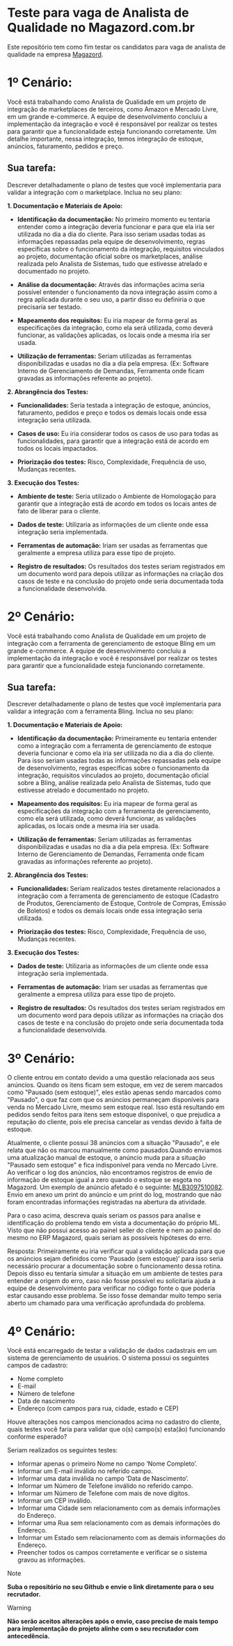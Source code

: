 # Teste para vaga de Analista de Qualidade no Magazord.com.br
Este repositório tem como fim testar os candidatos para vaga de analista de qualidade na empresa [Magazord](https://magazord.com.br).

# 1º Cenário:

Você está trabalhando como Analista de Qualidade em um projeto de integração de marketplaces de terceiros, como Amazon e Mercado Livre, em um grande e-commerce. A equipe de desenvolvimento concluiu a implementação da integração e você é responsável por realizar os testes para garantir que a funcionalidade esteja funcionando corretamente.
Um detalhe importante, nessa integração, temos integração de estoque, anúncios, faturamento, pedidos e preço.

## Sua tarefa:

Descrever detalhadamente o plano de testes que você implementaria para validar a integração com o marketplace. Inclua no seu plano:

**1. Documentação e Materiais de Apoio:**

  - **Identificação da documentação:** No primeiro momento eu tentaria entender como a integração deveria funcionar e para que ela iria ser utilizada no dia a dia do cliente. Para isso seriam usadas todas as informações repassadas pela equipe de desenvolvimento, regras específicas sobre o funcionamento da integração, requisitos vinculados ao projeto, documentação oficial sobre os marketplaces, análise realizada pelo Analista de Sistemas, tudo que estivesse atrelado e documentado no projeto.

  - **Análise da documentação:** Através das informações acima seria possível entender o funcionamento da nova integração assim como a regra aplicada durante o seu uso, a partir disso eu definiria o que precisaria ser testado.

  - **Mapeamento dos requisitos:** Eu iria mapear de forma geral as especificações da integração, como ela será utilizada, como deverá funcionar, as validações aplicadas, os locais onde a mesma iria ser usada. 

  - **Utilização de ferramentas:** Seriam utilizadas as ferramentas disponibilizadas e usadas no dia a dia pela empresa. (Ex: Software Interno de Gerenciamento de Demandas, Ferramenta onde ficam gravadas as informações referente ao projeto).

**2. Abrangência dos Testes:**

  - **Funcionalidades:** Seria testada a integração de estoque, anúncios, faturamento, pedidos e preço e todos os demais locais onde essa integração seria utilizada.

  - **Casos de uso:** Eu iria considerar todos os casos de uso para todas as funcionalidades, para garantir que a integração está  de acordo em todos os locais impactados.

  - **Priorização dos testes:** Risco, Complexidade, Frequência de uso, Mudanças recentes.

**3. Execução dos Testes:**

  - **Ambiente de teste:** Seria utilizado o Ambiente de Homologação para garantir que a integração está de acordo em todos os locais antes de fato de liberar para o cliente.

  - **Dados de teste:** Utilizaria as informações de um cliente onde essa integração seria  implementada.

  - **Ferramentas de automação:** Iriam ser usadas as ferramentas que geralmente a empresa utiliza para esse tipo de projeto.

  - **Registro de resultados:** Os resultados dos testes seriam registrados em um documento word para depois utilizar as informações na criação dos casos de teste e na conclusão do projeto onde seria documentada toda a funcionalidade desenvolvida.

# 2º Cenário:

Você está trabalhando como Analista de Qualidade em um projeto de integração com a ferramenta de gerenciamento de estoque Bling em um grande e-commerce. A equipe de desenvolvimento concluiu a implementação da integração e você é responsável por realizar os testes para garantir que a funcionalidade esteja funcionando corretamente.

## Sua tarefa:

Descrever detalhadamente o plano de testes que você implementaria para validar a integração com a ferramenta Bling. Inclua no seu plano:

**1. Documentação e Materiais de Apoio:**

  - **Identificação da documentação:** Primeiramente eu tentaria entender como a integração com a ferramenta de gerenciamento de estoque deveria funcionar e como ela iria ser utilizada no dia a dia do cliente. Para isso seriam usadas todas as informações repassadas pela equipe de desenvolvimento, regras específicas sobre o funcionamento da integração, requisitos vinculados ao projeto, documentação oficial sobre a Bling, análise realizada pelo Analista de Sistemas, tudo que estivesse atrelado e documentado no projeto.

  - **Mapeamento dos requisitos:** Eu iria mapear de forma geral as especificações da integração com a ferramenta de gerenciamento, como ela será utilizada, como deverá funcionar, as validações aplicadas, os locais onde a mesma iria ser usada. 

  - **Utilização de ferramentas:** Seriam utilizadas as ferramentas disponibilizadas e usadas no dia a dia pela empresa. (Ex: Software Interno de Gerenciamento de Demandas, Ferramenta onde ficam gravadas as informações referente ao projeto).

**2. Abrangência dos Testes:**

  - **Funcionalidades:** Seriam realizados testes diretamente relacionados a integração com a ferramenta de gerenciamento de estoque (Cadastro de Produtos, Gerenciamento de Estoque, Controle de Compras, Emissão de Boletos) e todos os demais locais onde essa integração seria utilizada.

  - **Priorização dos testes:** Risco, Complexidade, Frequência de uso, Mudanças recentes.

**3. Execução dos Testes:**

  - **Dados de teste:** Utilizaria as informações de um cliente onde essa integração seria  implementada.

  - **Ferramentas de automação:** Iriam ser usadas as ferramentas que geralmente a empresa utiliza para esse tipo de projeto.

  - **Registro de resultados:** Os resultados dos testes seriam registrados em um documento word para depois utilizar as informações na criação dos casos de teste e na conclusão do projeto onde seria documentada toda a funcionalidade desenvolvida.

# 3º Cenário:

O cliente entrou em contato devido a uma questão relacionada aos seus anúncios. Quando os itens ficam sem estoque, em vez de serem marcados como "Pausado (sem estoque)", eles estão apenas sendo marcados como "Pausado", o que faz com que os anúncios permaneçam disponíveis para venda no Mercado Livre, mesmo sem estoque real. Isso está resultando em pedidos sendo feitos para itens sem estoque disponível, o que prejudica a reputação do cliente, pois ele precisa cancelar as vendas devido à falta de estoque.

Atualmente, o cliente possui 38 anúncios com a situação "Pausado", e ele relata que não os marcou manualmente como pausados.Quando enviamos uma atualização manual de estoque, o anúncio muda para a situação "Pausado sem estoque" e fica indisponível para venda no Mercado Livre.
Ao verificar o log dos anúncios, não encontramos registros de envio de informação de estoque igual a zero quando o estoque se esgota no Magazord.
Um exemplo de anúncio afetado é o seguinte: [MLB3097510082](https://produto.mercadolivre.com.br/MLB-3097510082-escultura-em-pedra-pirita-com-cupula-de-acrilico-_JM).
Envio em anexo um print do anúncio e um print do log, mostrando que não foram encontradas informações registradas na abertura da atividade.

Para o caso acima, descreva quais seriam os passos para analise e identificação do problema tendo em vista a documentação do próprio ML. Visto que não possui acesso ao painel seller do cliente e nem ao painel do mesmo no ERP Magazord, quais seriam as possíveis hipóteses do erro.


Resposta: 
Primeiramente eu iria verificar qual a validação aplicada para que os anúncios sejam definidos como ‘Pausado (sem estoque)’ para isso seria necessário procurar a documentação sobre o funcionamento dessa rotina. Depois disso eu tentaria simular a situação em um ambiente de testes para entender a origem do erro, caso não fosse possível eu solicitaria ajuda a equipe de desenvolvimento para verificar no código fonte o que poderia estar causando esse problema. Se isso fosse demandar muito tempo seria aberto um chamado para uma verificação aprofundada do problema.

# 4º Cenário:

Você está encarregado de testar a validação de dados cadastrais em um sistema de gerenciamento de usuários. O sistema possui os seguintes campos de cadastro:

- Nome completo
- E-mail
- Número de telefone
- Data de nascimento
- Endereço (com campos para rua, cidade, estado e CEP)

Houve alterações nos campos mencionados acima no cadastro do cliente, quais testes você faria para validar que o(s) campo(s) esta(ão) funcionando conforme esperado?

Seriam realizados os seguintes testes:

- Informar apenas o primeiro Nome no campo ‘Nome Completo’.
- Informar um E-mail inválido no referido campo.
- Informar uma data inválida no campo ‘Data de Nascimento’.
- Informar um Número de Telefone inválido no referido campo.
- Informar um Número de Telefone com mais de nove dígitos.
- Informar um CEP inválido.
- Informar uma Cidade sem relacionamento com as demais informações do Endereço.
- Informar uma Rua sem relacionamento com as demais informações do Endereço.
- Informar um Estado sem relacionamento com as demais informações do Endereço.
- Preencher todos os campos corretamente e verificar se o sistema gravou as informações.

> [!NOTE]
> **Suba o repositório no seu Github e envie o link diretamente para o seu recrutador.**

> [!WARNING]
> **Não serão aceitos alterações após o envio, caso precise de mais tempo para implementação do projeto alinhe com o seu recrutador com antecedência.**
